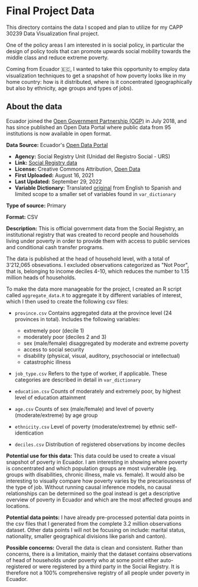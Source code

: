 # Final Project Data

This directory contains the data I scoped and plan to utilize for my CAPP 30239 Data Visualization final project. 

One of the policy areas I am interested in is social policy, in particular the design of policy tools that can promote upwards social mobility towards the middle class and reduce extreme poverty.

Coming from Ecuador 🇪🇨, I wanted to take this opportunity to employ data visualization techniques to get a snapshot of how poverty looks like in my home country: how is it distributed, where is it concentrated (geographically but also by ethnicity, age groups and types of jobs). 

## About the data
Ecuador joined the [Open Government Partnership (OGP)](https://www.opengovpartnership.org/members/ecuador/) in July 2018, and has since published an Open Data Portal where public data from 95 institutions is now available in open format.

**Data Source:** Ecuador's [Open Data Portal](https://www.datosabiertos.gob.ec)
- **Agency:** Social Registry Unit (Unidad del Registro Social - URS)
- **Link:** [Social Registry data](https://www.datosabiertos.gob.ec/dataset/conjunto-de-datos-personas-del-registro-social)
- **License:** Creative Commons Attribution, [Open Data](http://opendefinition.org/licenses/cc-by/)
- **First Uploaded:** August 16, 2021
- **Last Updated:** September 29, 2022
- **Variable Dictionary:** Translated [original](https://www.datosabiertos.gob.ec/dataset/conjunto-de-datos-personas-del-registro-social/resource/b98866d8-7023-4e76-9cca-33a9b7615762) from English to Spanish and limited scope to a smaller set of variables found in `var_dictionary`

**Type of source:** Primary

**Format:** CSV

**Description:** This is official government data from the Social Registry, an institutional registry that was created to record people and households living under poverty in order to provide them with access to public services and conditional cash transfer programs. 

The data is published at the head of household level, with a total of 3'212,065 obsevations. I excluded observations categorized as "Not Poor", that is, belonging to income deciles 4-10, which reduces the number to 1.15 million heads of households.

To make the data more manageable for the project, I created an R script called `aggregate_data.R` to aggregate it by different variables of interest, which I then used to create the following csv files:

- `province.csv` Contains aggregated data at the province level (24 provinces in total). Includes the following variables:
    - extremely poor (decile 1)
    - moderately poor (deciles 2 and 3)
    - sex (male/female) disaggregated by moderate and extreme poverty
    - access to social security
    - disability (physical, visual, auditory, psychosocial or intellectual)
    - catastrophic illness

- `job_type.csv` Refers to the type of worker, if applicable. These categories are described in detail in `var_dictionary`

- `education.csv` Counts of moderately and extremely poor, by highest level of education attainment

- `age.csv` Counts of sex (male/female) and level of poverty (moderate/extreme) by age group 

- `ethnicity.csv` Level of poverty (moderate/extreme) by ethnic self-identication

- `deciles.csv` Distribution of registered observations by income deciles

**Potential use for this data:** This data could be used to create a visual snapshot of poverty in Ecuador. I am interesting in showing where poverty is concentrated and which population groups are most vulnerable (eg. groups with disabilities, chronic illness, male vs. female). It would also be interesting to visually compare how poverty varies by the precariousness of the type of job. Without running causal inference models, no causal relationships can be determined so the goal instead is get a descriptive overview of poverty in Ecuador and which are the most affected groups and locations.

**Potential data points:** I have already pre-processed potential data points in the csv files that I generated from the complete 3.2 million observations dataset. Other data points I will not be focusing on include: marital status, nationality, smaller geographical divisions like parish and canton).

**Possible concerns:** Overall the data is clean and consistent. Rather than concerns, there is a limitation, mainly that the dataset contains observations of head of households under poverty who at some point either auto-registered or were registered by a third party in the Social Registry. It is therefore not a 100% comprehensive registry of all people under poverty in Ecuador. 